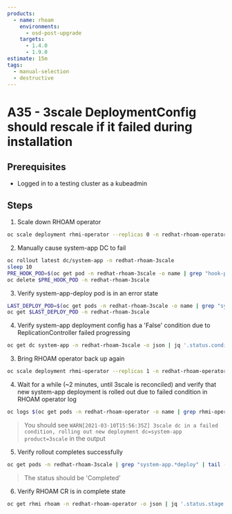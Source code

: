 ```yaml
---
products:
  - name: rhoam
    environments:
      - osd-post-upgrade
    targets:
      - 1.4.0
      - 1.9.0
estimate: 15m
tags:
  - manual-selection
  - destructive
---
```


# A35 - 3scale DeploymentConfig should rescale if it failed during installation

## Prerequisites

- Logged in to a testing cluster as a kubeadmin

## Steps

1. Scale down RHOAM operator

```bash
oc scale deployment rhmi-operator --replicas 0 -n redhat-rhoam-operator
```

2. Manually cause system-app DC to fail

```bash
oc rollout latest dc/system-app -n redhat-rhoam-3scale
sleep 10
PRE_HOOK_POD=$(oc get pod -n redhat-rhoam-3scale -o name | grep "hook-pre" | tail -n1)
oc delete $PRE_HOOK_POD -n redhat-rhoam-3scale
```

3. Verify system-app-deploy pod is in an error state

```bash
LAST_DEPLOY_POD=$(oc get pods -n redhat-rhoam-3scale -o name | grep "system-app.*-deploy" | tail -n1)
oc get $LAST_DEPLOY_POD -n redhat-rhoam-3scale
```

4. Verify system-app deployment config has a 'False' condition due to ReplicationController failed progressing

```bash
oc get dc system-app -n redhat-rhoam-3scale -o json | jq '.status.conditions'
```

3. Bring RHOAM operator back up again

```bash
oc scale deployment rhmi-operator --replicas 1 -n redhat-rhoam-operator
```

4. Wait for a while (~2 minutes, until 3scale is reconciled) and verify that new system-app deployment is rolled out due to failed condition in RHOAM operator log

```bash
oc logs $(oc get pods -n redhat-rhoam-operator -o name | grep rhmi-operator) -n redhat-rhoam-operator | grep "3scale dc in a failed condition"
```

> You should see `WARN[2021-03-10T15:56:35Z] 3scale dc in a failed condition, rolling out new deployment dc=system-app product=3scale` in the output

5. Verify rollout completes successfully

```bash
oc get pods -n redhat-rhoam-3scale | grep "system-app.*deploy" | tail -n1
```

> The status should be 'Completed'

6. Verify RHOAM CR is in complete state

```bash
oc get rhmi rhoam -n redhat-rhoam-operator -o json | jq '.status.stage'
```

